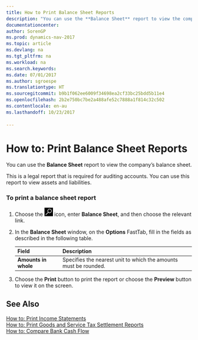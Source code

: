 ```yaml
---
title: How to Print Balance Sheet Reports
description: "You can use the **Balance Sheet** report to view the company’s balance sheet."
documentationcenter: 
author: SorenGP
ms.prod: dynamics-nav-2017
ms.topic: article
ms.devlang: na
ms.tgt_pltfrm: na
ms.workload: na
ms.search.keywords: 
ms.date: 07/01/2017
ms.author: sgroespe
ms.translationtype: HT
ms.sourcegitcommit: b9b1f062ee6009f34698ea2cf33bc25bdd5b11e4
ms.openlocfilehash: 2b2e750bc7be2a488afe52c7888a1f814c32c502
ms.contentlocale: en-au
ms.lasthandoff: 10/23/2017

---
```

# <a name="how-to-print-balance-sheet-reports"></a>How to: Print Balance Sheet Reports
You can use the **Balance Sheet** report to view the company’s balance sheet.  
  
 This is a legal report that is required for auditing accounts. You can use this report to view assets and liabilities.  
  
### <a name="to-print-a-balance-sheet-report"></a>To print a balance sheet report  
  
1.  Choose the ![Search for Page or Report](../../media/ui-search/search_small.png "Search for Page or Report icon") icon, enter **Balance Sheet**, and then choose the relevant link.  
  
2.  In the **Balance Sheet** window, on the **Options** FastTab, fill in the fields as described in the following table.  
  
    |Field|Description|  
    |---------------------------------|---------------------------------------|  
    |**Amounts in whole**|Specifies the nearest unit to which the amounts must be rounded.|  
  
3.  Choose the **Print** button to print the report or choose the **Preview** button to view it on the screen.  
  
## <a name="see-also"></a>See Also  
 [How to: Print Income Statements](how-to-print-income-statements.md)   
 [How to: Print Goods and Service Tax Settlement Reports](how-to-print-goods-and-service-tax-settlement-reports.md)   
 [How to: Compare Bank Cash Flow](how-to-compare-bank-cash-flow.md)
